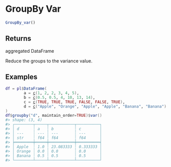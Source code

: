 # GroupBy Var

```r
GroupBy_var()
```

## Returns

aggregated DataFrame

Reduce the groups to the variance value.

## Examples

<pre class='r-example'><code><span class='r-in'><span><span class='va'>df</span> <span class='op'>=</span> <span class='va'>pl</span><span class='op'>$</span><span class='fu'>DataFrame</span><span class='op'>(</span></span></span>
<span class='r-in'><span>        a <span class='op'>=</span> <span class='fu'><a href='https://rdrr.io/r/base/c.html'>c</a></span><span class='op'>(</span><span class='fl'>1</span>, <span class='fl'>2</span>, <span class='fl'>2</span>, <span class='fl'>3</span>, <span class='fl'>4</span>, <span class='fl'>5</span><span class='op'>)</span>,</span></span>
<span class='r-in'><span>        b <span class='op'>=</span> <span class='fu'><a href='https://rdrr.io/r/base/c.html'>c</a></span><span class='op'>(</span><span class='fl'>0.5</span>, <span class='fl'>0.5</span>, <span class='fl'>4</span>, <span class='fl'>10</span>, <span class='fl'>13</span>, <span class='fl'>14</span><span class='op'>)</span>,</span></span>
<span class='r-in'><span>        c <span class='op'>=</span> <span class='fu'><a href='https://rdrr.io/r/base/c.html'>c</a></span><span class='op'>(</span><span class='cn'>TRUE</span>, <span class='cn'>TRUE</span>, <span class='cn'>TRUE</span>, <span class='cn'>FALSE</span>, <span class='cn'>FALSE</span>, <span class='cn'>TRUE</span><span class='op'>)</span>,</span></span>
<span class='r-in'><span>        d <span class='op'>=</span> <span class='fu'><a href='https://rdrr.io/r/base/c.html'>c</a></span><span class='op'>(</span><span class='st'>"Apple"</span>, <span class='st'>"Orange"</span>, <span class='st'>"Apple"</span>, <span class='st'>"Apple"</span>, <span class='st'>"Banana"</span>, <span class='st'>"Banana"</span><span class='op'>)</span></span></span>
<span class='r-in'><span><span class='op'>)</span></span></span>
<span class='r-in'><span><span class='va'>df</span><span class='op'>$</span><span class='fu'>groupby</span><span class='op'>(</span><span class='st'>"d"</span>, maintain_order<span class='op'>=</span><span class='cn'>TRUE</span><span class='op'>)</span><span class='op'>$</span><span class='fu'>var</span><span class='op'>(</span><span class='op'>)</span></span></span>
<span class='r-out co'><span class='r-pr'>#&gt;</span> shape: (3, 4)</span>
<span class='r-out co'><span class='r-pr'>#&gt;</span> ┌────────┬─────┬───────────┬──────────┐</span>
<span class='r-out co'><span class='r-pr'>#&gt;</span> │ d      ┆ a   ┆ b         ┆ c        │</span>
<span class='r-out co'><span class='r-pr'>#&gt;</span> │ ---    ┆ --- ┆ ---       ┆ ---      │</span>
<span class='r-out co'><span class='r-pr'>#&gt;</span> │ str    ┆ f64 ┆ f64       ┆ f64      │</span>
<span class='r-out co'><span class='r-pr'>#&gt;</span> ╞════════╪═════╪═══════════╪══════════╡</span>
<span class='r-out co'><span class='r-pr'>#&gt;</span> │ Apple  ┆ 1.0 ┆ 23.083333 ┆ 0.333333 │</span>
<span class='r-out co'><span class='r-pr'>#&gt;</span> │ Orange ┆ 0.0 ┆ 0.0       ┆ 0.0      │</span>
<span class='r-out co'><span class='r-pr'>#&gt;</span> │ Banana ┆ 0.5 ┆ 0.5       ┆ 0.5      │</span>
<span class='r-out co'><span class='r-pr'>#&gt;</span> └────────┴─────┴───────────┴──────────┘</span>
 </code></pre>